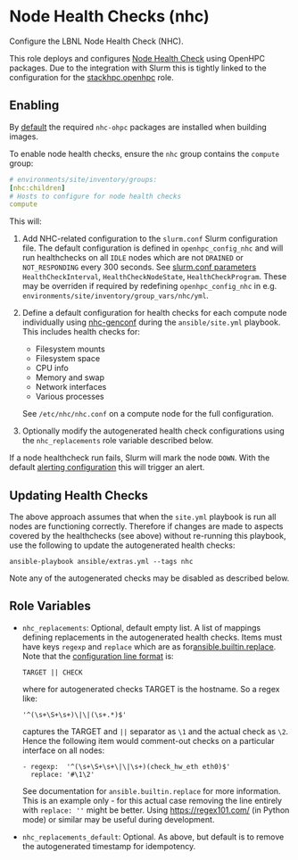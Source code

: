 # Node Health Checks (nhc)

Configure the LBNL Node Health Check (NHC).

This role deploys and configures [Node Health Check](https://github.com/mej/nhc)
using OpenHPC packages. Due to the integration with Slurm this is tightly linked
to the configuration for the [stackhpc.openhpc](../stackhpc.openhpc/README.md)
role.

## Enabling

By [default](../../../environments/common/inventory/group_vars/all/openhpc.yml)
the required `nhc-ohpc` packages are installed when building images.

To enable node health checks, ensure the `nhc` group contains the `compute` group:

```yaml
# environments/site/inventory/groups:
[nhc:children]
# Hosts to configure for node health checks
compute
```

This will:
1. Add NHC-related configuration to the `slurm.conf` Slurm configuration file.
The default configuration is defined in `openhpc_config_nhc` and will run
healthchecks on all `IDLE` nodes which are not `DRAINED` or `NOT_RESPONDING`
every 300 seconds. See [slurm.conf parameters](https://slurm.schedmd.com/slurm.conf.html)
`HealthCheckInterval`, `HealthCheckNodeState`, `HealthCheckProgram`. These may
be overriden if required by redefining `openhpc_config_nhc` in e.g.
`environments/site/inventory/group_vars/nhc/yml`.

2. Define a default configuration for health checks for each compute node
individually using [nhc-genconf](https://github.com/mej/nhc?tab=readme-ov-file#config-file-auto-generation)
during the `ansible/site.yml` playbook. This includes health checks for:
    - Filesystem mounts
    - Filesystem space
    - CPU info
    - Memory and swap
    - Network interfaces
    - Various processes

    See `/etc/nhc/nhc.conf` on a compute node for the full configuration.

3. Optionally modify the autogenerated health check configurations using the
`nhc_replacements` role variable described below.

If a node healthcheck run fails, Slurm will mark the node `DOWN`. With the
default [alerting configuration](../../../docs/alerting.md) this will trigger
an alert.

## Updating Health Checks

The above approach assumes that when the `site.yml` playbook is run all nodes
are functioning correctly. Therefore if changes are made to aspects covered by
the healthchecks (see above) without re-running this playbook, use the following
to update the autogenerated health checks:

  ```shell
  ansible-playbook ansible/extras.yml --tags nhc
  ```

Note any of the autogenerated checks may be disabled as described below.

## Role Variables

- `nhc_replacements`: Optional, default empty list. A list of mappings
  defining replacements in the autogenerated health checks. Items must have
  keys `regexp` and `replace` which are as for[ansible.builtin.replace](https://docs.ansible.com/ansible/latest/collections/ansible/builtin/replace_module.html).
  Note that the [configuration line format](https://github.com/mej/nhc?tab=readme-ov-file#configuration-file-syntax) is:
  
      TARGET || CHECK

  where for autogenerated checks TARGET is the hostname. So a regex like:

      '^(\s+\S+\s+)\|\|(\s+.*)$'

  captures the TARGET and `||` separator as `\1` and the actual check as `\2`.
  Hence the following item would comment-out checks on a particular interface
  on all nodes:

      - regexp:  '^(\s+\S+\s+\|\|\s+)(check_hw_eth eth0)$'
        replace: '#\1\2'
  
  See documentation for `ansible.builtin.replace` for more information. This is
  an example only - for this actual case removing the line entirely with
  `replace: ''` might be better. Using https://regex101.com/ (in Python
  mode) or similar may be useful during development.

- `nhc_replacements_default`: Optional. As above, but default is to remove the
  autogenerated timestamp for idempotency.
